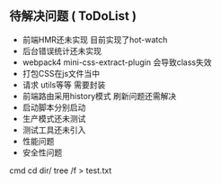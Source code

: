## 待解决问题 ( ToDoList )
* 前端HMR还未实现 目前实现了hot-watch
* 后台错误统计还未实现
* webpack4 mini-css-extract-plugin 会导致class失效 
* 打包CSS在js文件当中
* 请求 utils等等 需要封装
* 前端路由采用history模式  刷新问题还需解决
* 启动脚本分别启动 
* 生产模式还未测试
* 测试工具还未引入
* 性能问题
* 安全性问题


 cmd cd dir/  tree /f > test.txt